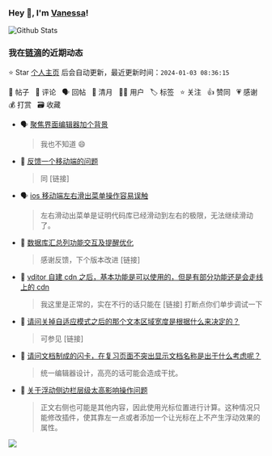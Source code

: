 ### Hey 👋, I'm [Vanessa](http://vanessa.b3log.org/)!

![Github Stats](https://github-readme-stats.vercel.app/api?username=Vanessa219&show_icons=true)

<!--events start -->

### 我在[链滴](https://ld246.com)的近期动态

⭐️ Star [个人主页](https://github.com/Vanessa219/Vanessa219) 后会自动更新，最近更新时间：`2024-01-03 08:36:15`

📝 帖子 &nbsp; 💬 评论 &nbsp; 🗣 回帖 &nbsp; 🌙 清月 &nbsp; 👨‍💻 用户 &nbsp; 🏷️ 标签 &nbsp; ⭐️ 关注 &nbsp; 👍 赞同 &nbsp; 💗 感谢 &nbsp; 💰 打赏 &nbsp; 🗃 收藏

* 🗣 [聚焦界面编辑器加个背景](https://ld246.com/article/1704196860385/comment/1704199585537#comments)

  > 我也不知道 😄
* 💬 [反馈一个移动端的问题](https://ld246.com/article/1704209295562/comment/1704212648161#comments)

  > 同 [链接]
* 🗣 [ios 移动端左右滑出菜单操作容易误触](https://ld246.com/article/1688011296554/comment/1704188593942#comments)

  > 左右滑动出菜单是证明代码库已经滑动到左右的极限，无法继续滑动了。
* 💬 [数据库汇总列功能交互及提醒优化](https://ld246.com/article/1704177017981/comment/1704187227141#comments)

  > 感谢反馈，下个版本改进 [链接]
* 💬 [vditor 自建 cdn 之后，基本功能是可以使用的，但是有部分功能还是会走线上的 cdn](https://ld246.com/article/1702980134143/comment/1704186430900#comments)

  > 我这里是正常的，实在不行的话只能在 [链接] 打断点你们单步调试一下
* 💬 [请问关掉自适应模式之后的那个文本区域宽度是根据什么来决定的？](https://ld246.com/article/1704118981151/comment/1704165572928#comments)

  > 可参见 [链接]
* 💬 [请问文档制成的闪卡，在复习页面不突出显示文档名称是出于什么考虑呢？](https://ld246.com/article/1703700381769/comment/1703777426990#comments)

  > 统一编辑器设计，高亮的话可能会造成干扰。
* 💬 [关于浮动侧边栏层级太高影响操作问题](https://ld246.com/article/1703775003493/comment/1703776532456#comments)

  > 正文右侧也可能是其他内容，因此使用光标位置进行计算。这种情况只能修改插件，使其靠左一点或者添加一个让光标在上不产生浮动效果的属性。


<!--events end -->

<a title="Hits" target="_blank" href="https://github.com/Vanessa219/Vanessa219"><img src="https://hits.b3log.org/Vanessa219/Vanessa219.svg"></a>
